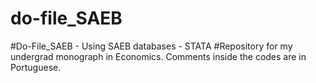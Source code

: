# do-file_SAEB
#Do-File_SAEB - Using SAEB databases - STATA
#Repository for my undergrad monograph in Economics. Comments inside the codes are in Portuguese.
